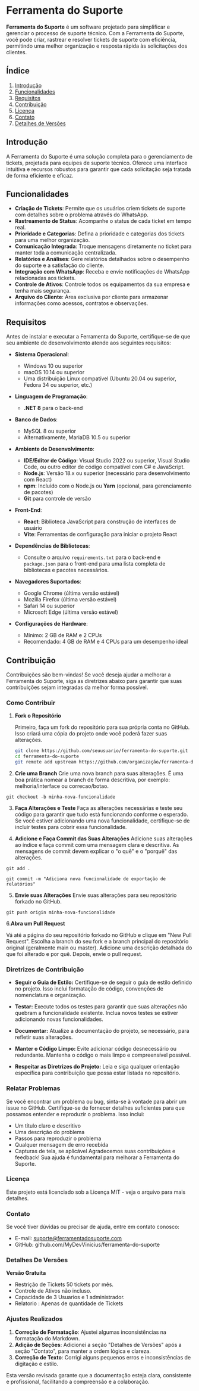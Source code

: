 
# Ferramenta do Suporte

**Ferramenta do Suporte** é um software projetado para simplificar e gerenciar o processo de suporte técnico. Com a Ferramenta do Suporte, você pode criar, rastrear e resolver tickets de suporte com eficiência, permitindo uma melhor organização e resposta rápida às solicitações dos clientes.

## Índice

1. [Introdução](#introdução)
2. [Funcionalidades](#funcionalidades)
3. [Requisitos](#requisitos)
4. [Contribuição](#contribuição)
5. [Licença](#licença)
6. [Contato](#contato)
7. [Detalhes de Versões](#detalhes-de-versões)

## Introdução

A Ferramenta do Suporte é uma solução completa para o gerenciamento de tickets, projetada para equipes de suporte técnico. Oferece uma interface intuitiva e recursos robustos para garantir que cada solicitação seja tratada de forma eficiente e eficaz.

## Funcionalidades

- **Criação de Tickets**: Permite que os usuários criem tickets de suporte com detalhes sobre o problema através do WhatsApp.
- **Rastreamento de Status**: Acompanhe o status de cada ticket em tempo real.
- **Prioridade e Categorias**: Defina a prioridade e categorias dos tickets para uma melhor organização.
- **Comunicação Integrada**: Troque mensagens diretamente no ticket para manter toda a comunicação centralizada.
- **Relatórios e Análises**: Gere relatórios detalhados sobre o desempenho do suporte e a satisfação do cliente.
- **Integração com WhatsApp**: Receba e envie notificações de WhatsApp relacionadas aos tickets.
- **Controle de Ativos**: Controle todos os equipamentos da sua empresa e tenha mais segurança.
- **Arquivo do Cliente**: Área exclusiva por cliente para armazenar informações como acessos, contratos e observações.

## Requisitos

Antes de instalar e executar a Ferramenta do Suporte, certifique-se de que seu ambiente de desenvolvimento atende aos seguintes requisitos:

- **Sistema Operacional**:
  - Windows 10 ou superior
  - macOS 10.14 ou superior
  - Uma distribuição Linux compatível (Ubuntu 20.04 ou superior, Fedora 34 ou superior, etc.)

- **Linguagem de Programação**:
  - **.NET 8** para o back-end

- **Banco de Dados**:
  - MySQL 8 ou superior
  - Alternativamente, MariaDB 10.5 ou superior

- **Ambiente de Desenvolvimento**:
  - **IDE/Editor de Código**: Visual Studio 2022 ou superior, Visual Studio Code, ou outro editor de código compatível com C# e JavaScript.
  - **Node.js**: Versão 18.x ou superior (necessário para desenvolvimento com React)
  - **npm**: Incluído com o Node.js ou **Yarn** (opcional, para gerenciamento de pacotes)
  - **Git** para controle de versão

- **Front-End**:
  - **React**: Biblioteca JavaScript para construção de interfaces de usuário
  - **Vite**: Ferramentas de configuração para iniciar o projeto React

- **Dependências de Bibliotecas**:
  - Consulte o arquivo `requirements.txt` para o back-end e `package.json` para o front-end para uma lista completa de bibliotecas e pacotes necessários.

- **Navegadores Suportados**:
  - Google Chrome (última versão estável)
  - Mozilla Firefox (última versão estável)
  - Safari 14 ou superior
  - Microsoft Edge (última versão estável)

- **Configurações de Hardware**:
  - Mínimo: 2 GB de RAM e 2 CPUs
  - Recomendado: 4 GB de RAM e 4 CPUs para um desempenho ideal





## Contribuição

Contribuições são bem-vindas! Se você deseja ajudar a melhorar a Ferramenta do Suporte, siga as diretrizes abaixo para garantir que suas contribuições sejam integradas da melhor forma possível.

### Como Contribuir

1. **Fork o Repositório**

   Primeiro, faça um fork do repositório para sua própria conta no GitHub. Isso criará uma cópia do projeto onde você poderá fazer suas alterações.

   ```bash
   git clone https://github.com/seuusuario/ferramenta-do-suporte.git
   cd ferramenta-do-suporte
   git remote add upstream https://github.com/organização/ferramenta-do-suporte.git

2. **Crie uma Branch**
Crie uma nova branch para suas alterações. É uma boa prática nomear a branch de forma descritiva, por exemplo: melhoria/interface ou correcao/botao.

`git checkout -b minha-nova-funcionalidade`

3. **Faça Alterações e Teste**
Faça as alterações necessárias e teste seu código para garantir que tudo está funcionando conforme o esperado. Se você estiver adicionando uma nova funcionalidade, certifique-se de incluir testes para cobrir essa funcionalidade.

4. **Adicione e Faça Commit das Suas Alterações**
Adicione suas alterações ao índice e faça commit com uma mensagem clara e descritiva. As mensagens de commit devem explicar o "o quê" e o "porquê" das alterações.

`git add .`

`git commit -m "Adiciona nova funcionalidade de exportação de relatórios"`

5. **Envie suas Alterações**
Envie suas alterações para seu repositório forkado no GitHub.

`git push origin minha-nova-funcionalidade
`

6.**Abra um Pull Request**

Vá até a página do seu repositório forkado no GitHub e clique em "New Pull Request". Escolha a branch do seu fork e a branch principal do repositório original (geralmente main ou master). Adicione uma descrição detalhada do que foi alterado e por quê. Depois, envie o pull request.

### Diretrizes de Contribuição
- **Seguir o Guia de Estilo:** Certifique-se de seguir o guia de estilo definido no projeto. Isso inclui formatação de código, convenções de nomenclatura e organização.

- **Testar:** Execute todos os testes para garantir que suas alterações não quebram a funcionalidade existente. Inclua novos testes se estiver adicionando novas funcionalidades.

- **Documentar:** Atualize a documentação do projeto, se necessário, para refletir suas alterações.

- **Manter o Código Limpo:** Evite adicionar código desnecessário ou redundante. Mantenha o código o mais limpo e compreensível possível.

- **Respeitar as Diretrizes do Projeto:** Leia e siga qualquer orientação específica para contribuição que possa estar listada no repositório.

### Relatar Problemas
Se você encontrar um problema ou bug, sinta-se à vontade para abrir um issue no GitHub. Certifique-se de fornecer detalhes suficientes para que possamos entender e reproduzir o problema. Isso inclui:

- Um título claro e descritivo
- Uma descrição do problema
- Passos para reproduzir o problema
- Qualquer mensagem de erro recebida
- Capturas de tela, se aplicável
Agradecemos suas contribuições e feedback! Sua ajuda é fundamental para melhorar a Ferramenta do Suporte.
### Licença
Este projeto está licenciado sob a Licença MIT - veja o arquivo  para mais detalhes.

### Contato
Se você tiver dúvidas ou precisar de ajuda, entre em contato conosco:

- E-mail: suporte@ferramentadosuporte.com
- GitHub: github.com/MyDevVinicius/ferramenta-do-suporte

### Detalhes De Versões 

**Versão Gratuita**
- Restrição de Tickets 50 tickets por mês.
- Controle de Ativos não incluso.
- Capacidade de 3 Usuarios e 1 administrador.
- Relatorio : Apenas de quantidade de Tickets


### Ajustes Realizados

1. **Correção de Formatação**: Ajustei algumas inconsistências na formatação do Markdown.
2. **Adição de Seções**: Adicionei a seção "Detalhes de Versões" após a seção "Contato", para manter a ordem lógica e clareza.
3. **Correção de Texto**: Corrigi alguns pequenos erros e inconsistências de digitação e estilo.

Esta versão revisada garante que a documentação esteja clara, consistente e profissional, facilitando a compreensão e a colaboração.



